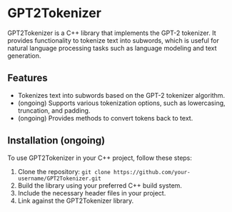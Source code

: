 # GPT2Tokenizer

GPT2Tokenizer is a C++ library that implements the GPT-2 tokenizer. It provides functionality to tokenize text into subwords, which is useful for natural language processing tasks such as language modeling and text generation.

## Features

- Tokenizes text into subwords based on the GPT-2 tokenizer algorithm.
- (ongoing) Supports various tokenization options, such as lowercasing, truncation, and padding.
- (ongoing) Provides methods to convert tokens back to text.

## Installation (ongoing)

To use GPT2Tokenizer in your C++ project, follow these steps:

1. Clone the repository: `git clone https://github.com/your-username/GPT2Tokenizer.git`
2. Build the library using your preferred C++ build system.
3. Include the necessary header files in your project.
4. Link against the GPT2Tokenizer library.